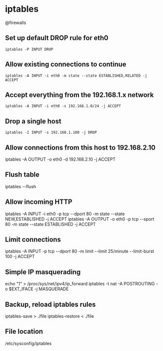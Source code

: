 # iptables
@firewalls

Set up default DROP rule for eth0
---------------------------------

	iptables -P INPUT DROP


Allow existing connections to continue
--------------------------------------

	iptables -A INPUT -i eth0 -m state --state ESTABLISHED,RELATED -j ACCEPT


Accept everything from the 192.168.1.x network
----------------------------------------------

	iptables -A INPUT -i eth0 -s 192.168.1.0/24 -j ACCEPT

Drop a single host
------------------

	iptables -I INPUT -s 192.168.1.100 -j DROP


Allow connections from this host to 192.168.2.10
------------------------------------------------



 iptables -A OUTPUT -o eth0 -d 192.168.2.10 -j ACCEPT

Flush table
-----------



 iptables --flush

Allow incoming HTTP
-------------------



 iptables -A INPUT -i eth0 -p tcp --dport 80 -m state --state NEW,ESTABLISHED -j ACCEPT
 iptables -A OUTPUT -o eth0 -p tcp --sport 80 -m state --state ESTABLISHED -j ACCEPT

Limit connections
-----------------



 iptables -A INPUT -p tcp --dport 80 -m limit --limit 25/minute --limit-burst 100 -j ACCEPT

Simple IP masquerading
----------------------



 echo "1" > /proc/sys/net/ipv4/ip_forward
 iptables -t nat -A POSTROUTING -o $EXT_IFACE -j MASQUERADE

Backup, reload iptables rules
-----------------------------



 iptables-save > ./file
 iptables-restore < ./file

File location
-------------



 /etc/sysconfig/iptables


